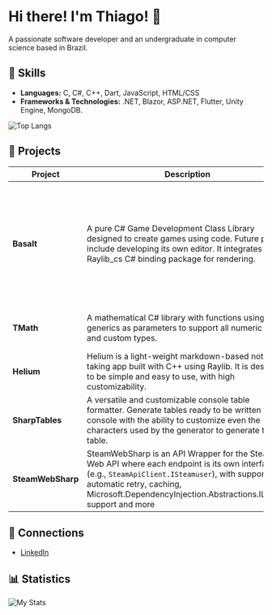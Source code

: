 # Hi there! I'm Thiago! 👋
A passionate software developer and an undergraduate in computer science based in Brazil. 

## 🔧 Skills
- **Languages:** C, C#, C++, Dart, JavaScript, HTML/CSS
- **Frameworks & Technologies:** .NET, Blazor, ASP.NET, Flutter, Unity Engine, MongoDB.

![Top Langs](https://github-readme-stats.vercel.app/api/top-langs/?username=thiagomvas&layout=compact&exclude_repo=attom,luportfolio,particlesim&hide=shaderlab,hlsl,glsl,cmake&theme=transparent&title_color=e6e6e6&text_color=e6e6e6&icon_color=eb233b&border_color=e6e6e6)
## 🚀 Projects
| Project | Description | Badges | Link |
| ------- | ----------- | ------ | ---- |
| **Basalt** | A pure C# Game Development Class Library designed to create games using code. Future plans include developing its own editor. It integrates the Raylib_cs C# binding package for rendering. | ![GitHub Repo stars](https://img.shields.io/github/stars/thiagomvas/tmath?style=flat) [![Version](https://img.shields.io/nuget/v/basalt)](https://www.nuget.org/packages/Basalt/) <br> **Basalt:** ![Basalt Downloads](https://img.shields.io/nuget/dt/Basalt) <br> **Basalt.Core** ![Basalt.Core Downloads](https://img.shields.io/nuget/dt/Basalt.core) <br> **Basalt.Raylib:** ![Basalt.Raylib Downloads](https://img.shields.io/nuget/dt/Basalt.Raylib) | [View Project](https://github.com/thiagomvas/Basalt) |
| **TMath** | A mathematical C# library with functions using generics as parameters to support all numeric types and custom types. | ![GitHub Repo stars](https://img.shields.io/github/stars/thiagomvas/tmath?style=flat) [![Version](https://img.shields.io/nuget/v/tmath)](https://www.nuget.org/packages/TMath/) ![Downloads](https://img.shields.io/nuget/dt/tmath) | [View Project](https://github.com/thiagomvas/TMath) |
| **Helium** | Helium is a light-weight markdown-based note-taking app built with C++ using Raylib. It is designed to be simple and easy to use, with high customizability. | ![GitHub Repo stars](https://img.shields.io/github/stars/thiagomvas/helium?style=flat) | [View Project](https://github.com/thiagomvas/Helium) |
| **SharpTables** | A versatile and customizable console table formatter. Generate tables ready to be written to console with the ability to customize even the characters used by the generator to generate the table. | ![GitHub Repo stars](https://img.shields.io/github/stars/thiagomvas/SharpTables?style=flat) [![Version](https://img.shields.io/nuget/v/tmath)](https://www.nuget.org/packages/SharpTables/) ![Downloads](https://img.shields.io/nuget/dt/SharpTables) | [View Project](https://github.com/thiagomvas/SharpTables)
| **SteamWebSharp** | SteamWebSharp is an API Wrapper for the Steam Web API where each endpoint is its own interface (e.g., `SteamApiClient.ISteamuser`), with support for automatic retry, caching, Microsoft.DependencyInjection.Abstractions.ILogger support and more  | ![GitHub Repo stars](https://img.shields.io/github/stars/thiagomvas/SteamWebSharp?style=flat) [![Version](https://img.shields.io/nuget/v/SteamWebsSharp)](https://www.nuget.org/packages/SteamWebsSharp/) | [View Project](https://github.com/thiagomvas/SteamWebSharp) |




## 🤝 Connections
- [LinkedIn](https://www.linkedin.com/in/thiago-m-vasconcelos/)

## 📊 Statistics
![My Stats](https://github-readme-stats.vercel.app/api?username=thiagomvas&show_icons=true&theme=transparent&title_color=e6e6e6&text_color=e6e6e6&icon_color=eb233b&border_color=e6e6e6)

